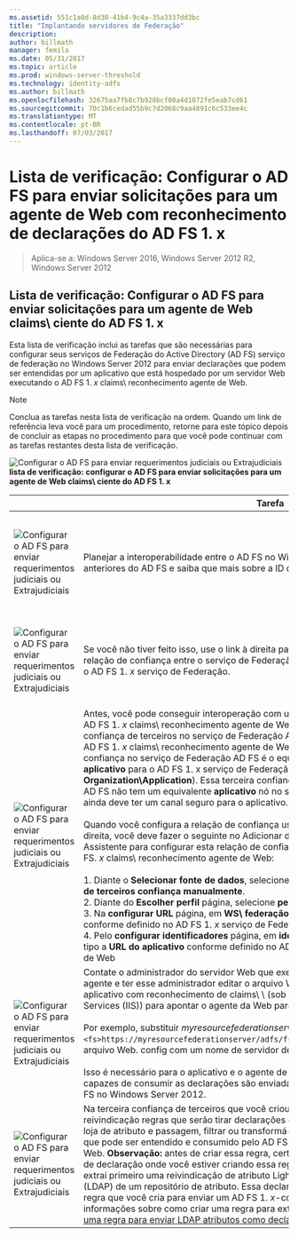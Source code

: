```yaml
---
ms.assetid: 551c1a0d-8d30-41b4-9c4a-35a3337dd3bc
title: "Implantando servidores de Federação"
description: 
author: billmath
manager: femila
ms.date: 05/31/2017
ms.topic: article
ms.prod: windows-server-threshold
ms.technology: identity-adfs
ms.author: billmath
ms.openlocfilehash: 32675aa7fb8c7b928bcf80a4d1072fe5eab7cd61
ms.sourcegitcommit: 70c1b6cedad55b9c7d2068c9aa4891c6c533ee4c
ms.translationtype: MT
ms.contentlocale: pt-BR
ms.lasthandoff: 07/03/2017
---
```

# <a name="checklist-configuring-ad-fs-to-send-claims-to-an-ad-fs-1x-claims-aware-web-agent"></a>Lista de verificação: Configurar o AD FS para enviar solicitações para um agente de Web com reconhecimento de declarações do AD FS 1. x

>Aplica-se a: Windows Server 2016, Windows Server 2012 R2, Windows Server 2012
  
## <a name="checklist-configuring-ad-fs-to-send-claims-to-an-ad-fs-1x-claims-aware-web-agent"></a>Lista de verificação: Configurar o AD FS para enviar solicitações para um agente de Web claims\ ciente do AD FS 1. x  
Esta lista de verificação inclui as tarefas que são necessárias para configurar seus serviços de Federação do Active Directory \(AD FS\) serviço de federação no Windows Server 2012 para enviar declarações que podem ser entendidas por um aplicativo que está hospedado por um servidor Web executando o AD FS 1. *x* claims\ reconhecimento agente de Web.  
  
> [!NOTE]  
> Conclua as tarefas nesta lista de verificação na ordem. Quando um link de referência leva você para um procedimento, retorne para este tópico depois de concluir as etapas no procedimento para que você pode continuar com as tarefas restantes desta lista de verificação.  
  
![Configurar o AD FS para enviar requerimentos judiciais ou Extrajudiciais](media/2b05dce3-938f-4168-9b8f-1f4398cbdb9b.gif)**lista de verificação: configurar o AD FS para enviar solicitações para um agente de Web claims\ ciente do AD FS 1. x**  
  
||Tarefa|Referência|  
|-|--------|-------------|  
|![Configurar o AD FS para enviar requerimentos judiciais ou Extrajudiciais](media/icon_checkboxo.gif)|Planejar a interoperabilidade entre o AD FS no Windows Server 2012 e versões anteriores do AD FS e saiba que mais sobre a ID do nome do tipo de declaração.|![Configurar o AD FS para enviar requerimentos judiciais ou Extrajudiciais](media/faa393df-4856-4431-9eda-4f4e5be72a90.gif)[planejamento para interoperabilidade com o AD FS 1. x](https://technet.microsoft.com/library/ff678040.aspx)|  
|![Configurar o AD FS para enviar requerimentos judiciais ou Extrajudiciais](media/icon_checkboxo.gif)|Se você não tiver feito isso, use o link à direita para primeiro, crie uma terceira parte relação de confiança entre o serviço de Federação do AD FS no Windows Server 2012 e o AD FS 1. *x* serviço de Federação.|[Lista de verificação: Configurar o AD FS para enviar solicitações a um serviço de Federação do AD FS 1. x](Checklist--Configuring-AD-FS-to-Send-Claims-to-an-AD-FS-1.x-Federation-Service.md)|  
|![Configurar o AD FS para enviar requerimentos judiciais ou Extrajudiciais](media/icon_checkboxo.gif)|Antes, você pode conseguir interoperação com um aplicativo que está hospedado pelo AD FS 1. *x* claims\ reconhecimento agente de Web, você deve primeiro criar uma terceira confiança de terceiros no serviço de Federação AD FS no Windows Server 2012 para o AD FS 1. *x* claims\ reconhecimento agente de Web. **Observação:** criar esta relação de confiança no serviço de Federação AD FS é o equivalente da adição de um novo **aplicativo** para o AD FS 1. x serviço de Federação \ (**federação Service\\Trust Policy\\My Organization\\Application**\). Essa terceira confiança de terceiros é necessária porque o AD FS não tem um equivalente **aplicativo** nó no seu próprio snap\-in. No entanto, ele ainda deve ter um canal seguro para o aplicativo.<br /><br />Quando você configura a relação de confiança usando o procedimento no link para a direita, você deve fazer o seguinte no Adicionar dependência terceiros confiança Assistente para configurar esta relação de confiança para interoperar com um 1 do AD FS. *x* claims\ reconhecimento agente de Web:<br /><br />1. Diante o **Selecionar fonte de dados**, selecione **inserir os dados sobre a dependência de terceiros confiança manualmente**.<br />2. Diante do **Escolher perfil** página, selecione **perfil do AD FS 1.0 e 1.1**.<br />3. Na **configurar URL** página, em **WS\ federação passiva URL**, tipo a **URL do aplicativo** conforme definido no AD FS 1. *x* serviço de Federação do parceiro.<br />4. Pelo **configurar identificadores** página, em **identificador de confiança parte Relying**, tipo a **URL do aplicativo** conforme definido no AD FS 1. *x* claims\ reconhecimento agente de Web|![Configurar o AD FS para enviar requerimentos judiciais ou Extrajudiciais](media/faa393df-4856-4431-9eda-4f4e5be72a90.gif)[criar uma dependência terceiros confiar manualmente](../../ad-fs/operations/Create-a-Relying-Party-Trust.md)|  
|![Configurar o AD FS para enviar requerimentos judiciais ou Extrajudiciais](media/icon_checkboxo.gif)|Contate o administrador do servidor Web que executa o AD FS 1. *x* claims\ ciente da Web agente e ter esse administrador editar o arquivo Web. config que está associado com o aplicativo com reconhecimento de claims\ \ (sob o site padrão no Internet Information Services \(IIS\)\) para apontar o agente da Web para o serviço de Federação do AD FS.<br /><br />Por exemplo, substituir *myresourcefederationserver* na marca `<fs>https://myresourcefederationserver/adfs/fs/federationserverservice.asmx</fs>`do arquivo Web. config com um nome de servidor de Federação do AD FS válido.<br /><br />Isso é necessário para o aplicativo e o agente de Web claims\ ciente do AD FS 1. x ser capazes de consumir as declarações são enviadas a ela de serviço de Federação do AD FS no Windows Server 2012.|N\/A|  
|![Configurar o AD FS para enviar requerimentos judiciais ou Extrajudiciais](media/icon_checkboxo.gif)|Na terceira confiança de terceiros que você criou anteriormente, você precisa criar reivindicação regras que serão tirar declarações de entrada que foram extraídas de uma loja de atributo e passagem, filtrar ou transformá-las em uma ID de nome reivindicar tipo que pode ser entendido e consumido pelo AD FS 1. *x* claims\ reconhecimento agente de Web. **Observação:** antes de criar essa regra, certifique-se de que o conjunto de regras de declaração onde você estiver criando essa regra tem uma regra que vem antes que extrai primeiro uma reivindicação de atributo Lightweight Directory Access Protocol \(LDAP\) de um repositório de atributo. Essa declaração será usada como entrada para a regra que você cria para enviar um AD FS 1. *x*\-compatible reivindicação. Para obter mais informações sobre como criar uma regra para extrair um atributo LDAP, consulte [criar uma regra para enviar LDAP atributos como declarações](../../ad-fs/operations/Create-a-Rule-to-Send-LDAP-Attributes-as-Claims.md).|![Configurar o AD FS para enviar requerimentos judiciais ou Extrajudiciais](media/faa393df-4856-4431-9eda-4f4e5be72a90.gif)[criar uma regra para enviar um AD FS 1. x reivindicação compatível](../../ad-fs/operations/Create-a-Rule-to-Send-an-AD-FS-1x-Compatible-Claim.md)|  
  

